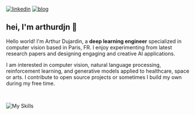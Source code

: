 [![linkedin](https://img.shields.io/badge/arthurdujardin-blue?style=for-the-badge&logo=linkedin&logoColor=white&link=https://www.linkedin.com/in/arthurdujardin//)](https://www.linkedin.com/in/arthur-dujardin) 
[![blog](https://img.shields.io/badge/Personal_Blog-46a2f1.svg?style=for-the-badge&logo=Google-Chrome&logoColor=white)](https://arthurdujardin.com)

## hei, I'm arthurdjn 🍁

Hello world! I'm Arthur Dujardin, a **deep learning engineer** specialized in computer vision based in Paris, FR.
I enjoy experimenting from latest research papers and designing engaging and creative AI applications.

I am interested in computer vision, natural language processing, reinforcement learning, and generative models applied to
healthcare, space or arts. 
I contribute to open source projects or sometimes I build my own during my free time.

<br />

![My Skills](https://skillicons.dev/icons?i=python,pytorch,tensorflow,fastapi,flask,django,typescript,javascript,html,css,tailwind,react,redux,vite,sqlite,postgres,redis,rabbitmq,mongodb,docker,kubernetes,git,linux,cpp,r,bash,latex,vscode,aws,googlecloud,figma,markdown,unity,unreal,blender,photoshop,illustrator,premiere,xd)
